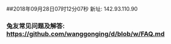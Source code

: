 ##2018年09月28日07时12分07秒 新址: 142.93.110.90
### 兔友常见问题及解答: https://github.com/wanggonging/d/blob/w/FAQ.md
